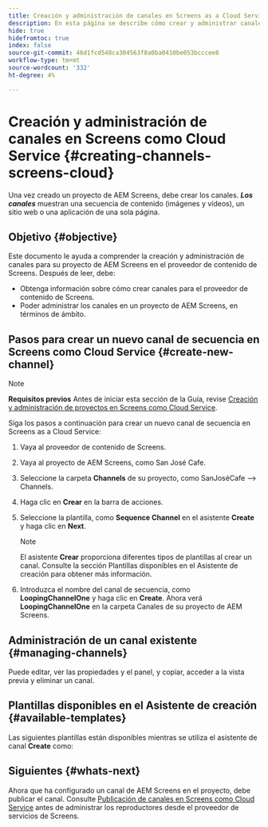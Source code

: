 ```yaml
---
title: Creación y administración de canales en Screens as a Cloud Service
description: En esta página se describe cómo crear y administrar canales en Screens como Cloud Service.
hide: true
hidefromtoc: true
index: false
source-git-commit: 46d1fcd548ca304563f8a0ba0410be053bcccee8
workflow-type: tm+mt
source-wordcount: '332'
ht-degree: 4%

---
```



# Creación y administración de canales en Screens como Cloud Service {#creating-channels-screens-cloud}

Una vez creado un proyecto de AEM Screens, debe crear los canales.
***Los canales*** muestran una secuencia de contenido (imágenes y vídeos), un sitio web o una aplicación de una sola página.

## Objetivo {#objective}

Este documento le ayuda a comprender la creación y administración de canales para su proyecto de AEM Screens en el proveedor de contenido de Screens. Después de leer, debe:

* Obtenga información sobre cómo crear canales para el proveedor de contenido de Screens.
* Poder administrar los canales en un proyecto de AEM Screens, en términos de ámbito.

## Pasos para crear un nuevo canal de secuencia en Screens como Cloud Service {#create-new-channel}

>[!NOTE]
>**Requisitos previos**
>Antes de iniciar esta sección de la Guía, revise [Creación y administración de proyectos en Screens como Cloud Service](/help/screens-cloud/creating-content/creating-projects-screens-cloud.md).

Siga los pasos a continuación para crear un nuevo canal de secuencia en Screens as a Cloud Service:

1. Vaya al proveedor de contenido de Screens.
1. Vaya al proyecto de AEM Screens, como San José Cafe.
1. Seleccione la carpeta **Channels** de su proyecto, como SanJoséCafe —> Channels.
1. Haga clic en **Crear** en la barra de acciones.
1. Seleccione la plantilla, como **Sequence Channel** en el asistente **Create** y haga clic en **Next**.

   >[!NOTE]
   > El asistente **Crear** proporciona diferentes tipos de plantillas al crear un canal. Consulte la sección Plantillas disponibles en el Asistente de creación para obtener más información.

1. Introduzca el nombre del canal de secuencia, como **LoopingChannelOne** y haga clic en **Create**.
Ahora verá **LoopingChannelOne** en la carpeta Canales de su proyecto de AEM Screens.

## Administración de un canal existente {#managing-channels}

Puede editar, ver las propiedades y el panel, y copiar, acceder a la vista previa y eliminar un canal.

## Plantillas disponibles en el Asistente de creación {#available-templates}

Las siguientes plantillas están disponibles mientras se utiliza el asistente de canal **Create** como:

## Siguientes {#whats-next}

Ahora que ha configurado un canal de AEM Screens en el proyecto, debe publicar el canal. Consulte [Publicación de canales en Screens como Cloud Service](/help/screens-cloud/creating-content/manage-publish.md) antes de administrar los reproductores desde el proveedor de servicios de Screens.
